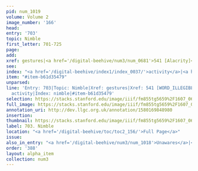 ```yaml
---
pid: num_1019
volume: Volume 2
image_number: '166'
head: 
entry: '703'
topic: Nimble
first_letter: 701-725
page: 
add: 
xref: gestures|<a href='/digital-beehive/num3/num_0681'>541 [Alacrity]</a>
see: 
index: "<a href='/digital-beehive/index1/index_0037/'>activity</a>|<a href='/digital-beehive/index3/index_2712/'>nimble</a>"
item: "#item-b61d35479"
unparsed: 
line: 'Entry: 703|Topic: Nimble|Xref: gestures|Xref: 541 [WORD_ILLEGIBLE; Alacrity]|Index:
  activity|Index: nimble|#item-b61d35479'
selection: https://stacks.stanford.edu/image/iiif/fm855tg5659%2F1607_0633/937,2490,2737,350/full/0/default.jpg
full_image: https://stacks.stanford.edu/image/iiif/fm855tg5659%2F1607_0633/full/full/0/default.jpg
annotation_uri: http://dev.llgc.org.uk/annotation/1580169848980
insertion: 
thumbnail: https://stacks.stanford.edu/image/iiif/fm855tg5659%2F1607_0633/937,2490,600,180/250,/0/default.jpg
label: 703. Nimble
location: "<a href='/digital-beehive/toc/toc2_156/'>Full Page</a>"
issue: 
also_in_entry: "<a href='/digital-beehive/num3/num_1018'>Unawares</a>|<a href='/digital-beehive/num3/num_1020'>Near</a>"
order: '388'
layout: alpha_item
collection: num3
---
```


